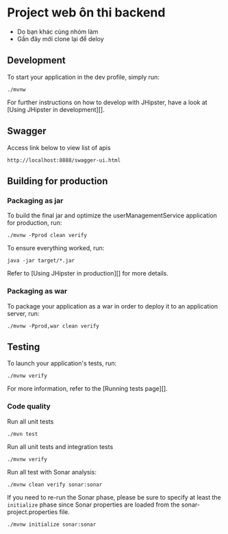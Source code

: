 # Project web ôn thi backend
- Do bạn khác cùng nhóm làm
- Gần đây mới clone lại để deloy
## Development

To start your application in the dev profile, simply run:

    ./mvnw

For further instructions on how to develop with JHipster, have a look at [Using JHipster in development][].
## Swagger
Access link below to view list of apis
    
    http://localhost:8888/swagger-ui.html

## Building for production

### Packaging as jar

To build the final jar and optimize the userManagementService application for production, run:

    ./mvnw -Pprod clean verify

To ensure everything worked, run:

    java -jar target/*.jar

Refer to [Using JHipster in production][] for more details.

### Packaging as war

To package your application as a war in order to deploy it to an application server, run:

    ./mvnw -Pprod,war clean verify

## Testing

To launch your application's tests, run:

    ./mvnw verify

For more information, refer to the [Running tests page][].

### Code quality

Run all unit tests

````
./mvn test
````

Run all unit tests and integration tests

````
./mvnw verify
````

Run all test with Sonar analysis:

```
./mvnw clean verify sonar:sonar
```

If you need to re-run the Sonar phase, please be sure to specify at least the `initialize` phase since Sonar properties are loaded from the sonar-project.properties file.

```
./mvnw initialize sonar:sonar
```

